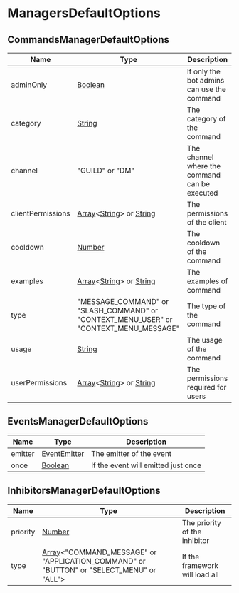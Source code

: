 # ManagersDefaultOptions

## CommandsManagerDefaultOptions

| Name              | Type                                                                                                                                                                                                                                                                                   | Description                                   |
| ----------------- | -------------------------------------------------------------------------------------------------------------------------------------------------------------------------------------------------------------------------------------------------------------------------------------- | --------------------------------------------- |
| adminOnly         | [Boolean](https://developer.mozilla.org/docs/Web/JavaScript/Reference/Global_Objects/Boolean)                                                                                                                                                                                          | If only the bot admins can use the command    |
| category          | [String](https://developer.mozilla.org/docs/Web/JavaScript/Reference/Global_Objects/String)                                                                                                                                                                                            | The category of the command                   |
| channel           | "GUILD" or "DM"                                                                                                                                                                                                                                                                        | The channel where the command can be executed |
| clientPermissions | [Array](https://developer.mozilla.org/docs/Web/JavaScript/Reference/Global_Objects/String)<[String](https://developer.mozilla.org/docs/Web/JavaScript/Reference/Global_Objects/String)> or [String](https://developer.mozilla.org/docs/Web/JavaScript/Reference/Global_Objects/String) | The permissions of the client                 |
| cooldown          | [Number](https://developer.mozilla.org/docs/Web/JavaScript/Reference/Global_Objects/Number)                                                                                                                                                                                            | The cooldown of the command                   |
| examples          | [Array](https://developer.mozilla.org/docs/Web/JavaScript/Reference/Global_Objects/String)<[String](https://developer.mozilla.org/docs/Web/JavaScript/Reference/Global_Objects/String)> or [String](https://developer.mozilla.org/docs/Web/JavaScript/Reference/Global_Objects/String) | The examples of command                       |
| type              | "MESSAGE_COMMAND" or "SLASH_COMMAND" or "CONTEXT_MENU_USER" or "CONTEXT_MENU_MESSAGE"                                                                                                                                                                                                  | The type of the command                       |
| usage             | [String](https://developer.mozilla.org/docs/Web/JavaScript/Reference/Global_Objects/String)                                                                                                                                                                                            | The usage of the command                      |
| userPermissions   | [Array](https://developer.mozilla.org/docs/Web/JavaScript/Reference/Global_Objects/String)<[String](https://developer.mozilla.org/docs/Web/JavaScript/Reference/Global_Objects/String)> or [String](https://developer.mozilla.org/docs/Web/JavaScript/Reference/Global_Objects/String) | The permissions required for users            |

## EventsManagerDefaultOptions

| Name    | Type                                                                                          | Description                         |
| ------- | --------------------------------------------------------------------------------------------- | ----------------------------------- |
| emitter | [EventEmitter](https://nodejs.org/api/events.html#class-eventemitter)                         | The emitter of the event            |
| once    | [Boolean](https://developer.mozilla.org/docs/Web/JavaScript/Reference/Global_Objects/Boolean) | If the event will emitted just once |

## InhibitorsManagerDefaultOptions

| Name     | Type                                                                                                                                                                         | Description                    |
| -------- | ---------------------------------------------------------------------------------------------------------------------------------------------------------------------------- | ------------------------------ |
| priority | [Number](https://developer.mozilla.org/docs/Web/JavaScript/Reference/Global_Objects/Number)                                                                                  | The priority of the inhibitor  |
| type     | [Array](https://developer.mozilla.org/docs/Web/JavaScript/Reference/Global_Objects/String)<"COMMAND_MESSAGE" or "APPLICATION_COMMAND" or "BUTTON" or "SELECT_MENU" or "ALL"> | If the framework will load all |
